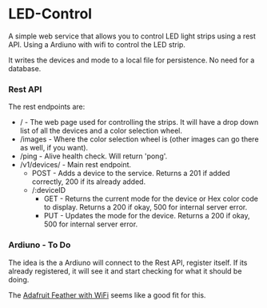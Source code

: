 # LED-Control

A simple web service that allows you to control LED light strips using a rest API. Using a Ardiuno with wifi to control the LED strip.

It writes the devices and mode to a local file for persistence. No need for a database.

### Rest API

The rest endpoints are:
* / - The web page used for controlling the strips. It will have a drop down list of all the devices and a color selection wheel.
* /images - Where the color selection wheel is (other images can go there as well, if you want).
* /ping - Alive health check. Will return 'pong'.
* /v1/devices/ - Main rest endpoint.
  * POST - Adds a device to the service. Returns a 201 if added correctly, 200 if its already added.
  * /:deviceID
    * GET - Returns the current mode for the device or Hex color code to display. Returns a 200 if okay, 500 for internal server error.
    * PUT - Updates the mode for the device. Returns a 200 if okay, 500 for internal server error.

### Ardiuno - To Do

The idea is the a Ardiuno will connect to the Rest API, register itself. If its already registered, it will see it and start checking for what it should be doing.

The [Adafruit Feather with WiFi](https://www.adafruit.com/product/2821) seems like a good fit for this.
